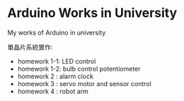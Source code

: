# Arduino Works in University 
My works of Arduino in university

單晶片系統實作:
 - homework 1-1: LED control
 - homework 1-2: bulb control potentiometer
 - homework 2  : alarm clock
 - homework 3  : servo motor and sensor control
 - homework 4  : robot arm
